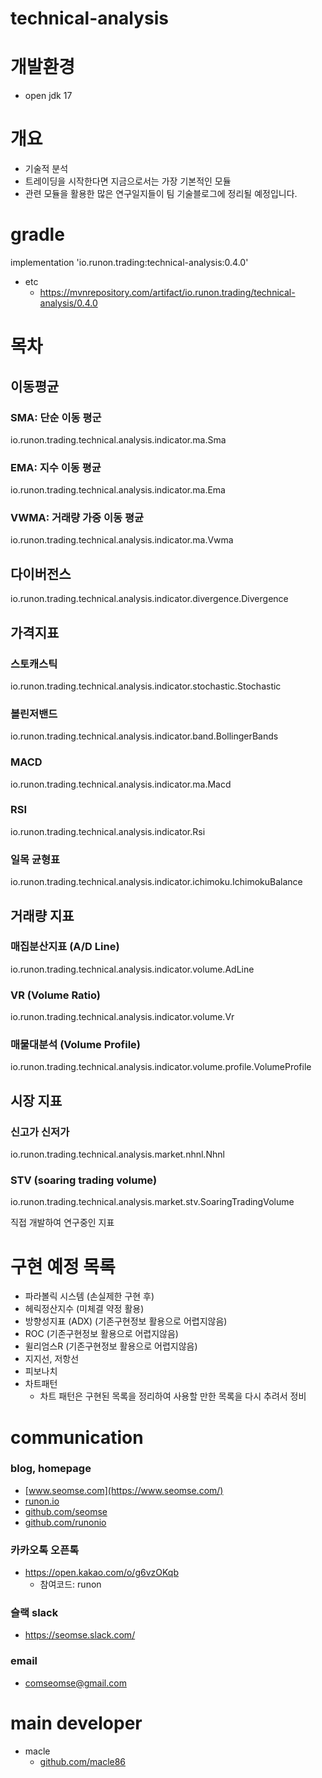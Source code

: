 # technical-analysis

# 개발환경
- open jdk 17

# 개요
 - 기술적 분석
 - 트레이딩을 시작한다면 지금으로서는 가장 기본적인 모듈
 - 관련 모듈을 활용한 많은 연구일지들이 팀 기술블로그에 정리될 예정입니다.
 
# gradle
implementation 'io.runon.trading:technical-analysis:0.4.0'
- etc
    - https://mvnrepository.com/artifact/io.runon.trading/technical-analysis/0.4.0

# 목차
## 이동평균
### SMA: 단순 이동 평군 
io.runon.trading.technical.analysis.indicator.ma.Sma
### EMA: 지수 이동 평균
io.runon.trading.technical.analysis.indicator.ma.Ema
### VWMA: 거래량 가중 이동 평균
io.runon.trading.technical.analysis.indicator.ma.Vwma

## 다이버전스
io.runon.trading.technical.analysis.indicator.divergence.Divergence

## 가격지표
### 스토캐스틱
io.runon.trading.technical.analysis.indicator.stochastic.Stochastic
### 볼린저밴드
io.runon.trading.technical.analysis.indicator.band.BollingerBands
### MACD
io.runon.trading.technical.analysis.indicator.ma.Macd
### RSI
io.runon.trading.technical.analysis.indicator.Rsi
### 일목 균형표
io.runon.trading.technical.analysis.indicator.ichimoku.IchimokuBalance

## 거래량 지표
### 매집분산지표 (A/D Line)
io.runon.trading.technical.analysis.indicator.volume.AdLine
### VR (Volume Ratio)
io.runon.trading.technical.analysis.indicator.volume.Vr
### 매물대분석 (Volume Profile)
io.runon.trading.technical.analysis.indicator.volume.profile.VolumeProfile

## 시장 지표
### 신고가 신저가 
io.runon.trading.technical.analysis.market.nhnl.Nhnl
### STV (soaring trading volume)
io.runon.trading.technical.analysis.market.stv.SoaringTradingVolume

직접 개발하여 연구중인 지표

# 구현 예정 목록
- 파라볼릭 시스템 (손실제한 구현 후)
- 헤릭정산지수 (미체결 약정 활용)
- 방향성지표 (ADX) (기존구현정보 활용으로 어렵지않음)
- ROC (기존구현정보 활용으로 어렵지않음)
- 윌리엄스R (기존구현정보 활용으로 어렵지않음)
- 지지선, 저항선
- 피보나치
- 차트패턴
  - 차트 패턴은 구현된 목록을 정리하여 사용할 만한 목록을 다시 추려서 정비


# communication
### blog, homepage
- [www.seomse.com](https://www.seomse.com/)
- [runon.io](https://runon.io)
- [github.com/seomse](https://github.com/seomse)
- [github.com/runonio](https://github.com/runonio)

### 카카오톡 오픈톡
 - https://open.kakao.com/o/g6vzOKqb
     - 참여코드: runon
### 슬랙 slack
- https://seomse.slack.com/

### email
 - comseomse@gmail.com
 
# main developer
 - macle
    -  [github.com/macle86](https://github.com/macle86)
